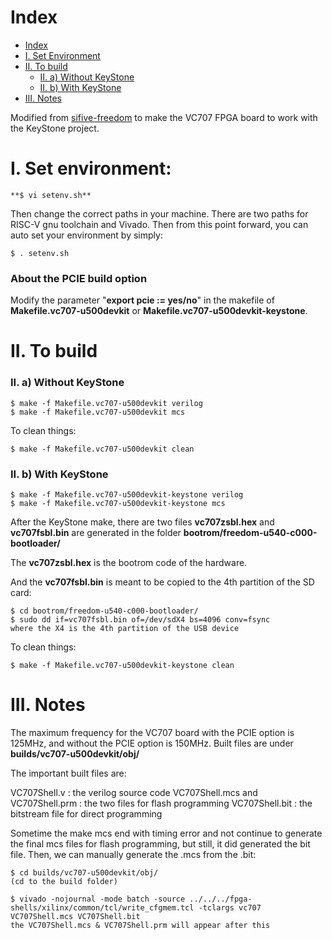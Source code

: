 # Index

- [Index](#index)
- [I. Set Environment](#i-set-environment)
- [II. To build](#ii-to-build)
  * [II. a) Without KeyStone](#ii-a-without-keystone)
  * [II. b) With KeyStone](#ii-b-with-keystone)
- [III. Notes](#iii-notes)

Modified from [sifive-freedom](https://github.com/sifive/freedom) to make the VC707 FPGA board to work with the KeyStone project.

# I. Set environment:

	**$ vi setenv.sh**

Then change the correct paths in your machine. There are two paths for RISC-V gnu toolchain and Vivado.	Then from this point forward, you can auto set your environment by simply:

	$ . setenv.sh

### About the PCIE build option

Modify the parameter "**export pcie := yes/no**" in the makefile of **Makefile.vc707-u500devkit** or **Makefile.vc707-u500devkit-keystone**.

# II. To build

### II. a) Without KeyStone

	$ make -f Makefile.vc707-u500devkit verilog
	$ make -f Makefile.vc707-u500devkit mcs
	
To clean things:
	
	$ make -f Makefile.vc707-u500devkit clean

### II. b) With KeyStone

	$ make -f Makefile.vc707-u500devkit-keystone verilog
	$ make -f Makefile.vc707-u500devkit-keystone mcs

After the KeyStone make, there are two files **vc707zsbl.hex** and **vc707fsbl.bin** are generated in the folder **bootrom/freedom-u540-c000-bootloader/**

The **vc707zsbl.hex** is the bootrom code of the hardware.

And the **vc707fsbl.bin** is meant to be copied to the 4th partition of the SD card:

	$ cd bootrom/freedom-u540-c000-bootloader/
	$ sudo dd if=vc707fsbl.bin of=/dev/sdX4 bs=4096 conv=fsync
	where the X4 is the 4th partition of the USB device
	
To clean things:

	$ make -f Makefile.vc707-u500devkit-keystone clean

# III. Notes

The maximum frequency for the VC707 board with the PCIE option is 125MHz, and without the PCIE option is 150MHz. Built files are under **builds/vc707-u500devkit/obj/**

The important built files are:
	
   VC707Shell.v				: the verilog source code
   VC707Shell.mcs and VC707Shell.prm	: the two files for flash programming
   VC707Shell.bit			: the bitstream file for direct programming

Sometime the make mcs end with timing error and not continue to generate the final mcs files for flash programming, but still, it did generated the bit file. Then, we can manually generate the .mcs from the .bit:

	$ cd builds/vc707-u500devkit/obj/
	(cd to the build folder)
	
	$ vivado -nojournal -mode batch -source ../../../fpga-shells/xilinx/common/tcl/write_cfgmem.tcl -tclargs vc707 VC707Shell.mcs VC707Shell.bit
	the VC707Shell.mcs & VC707Shell.prm will appear after this
